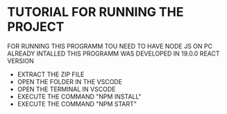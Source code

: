 # TUTORIAL FOR RUNNING THE PROJECT
FOR RUNNING THIS PROGRAMM TOU NEED TO HAVE NODE JS ON PC ALREADY INTALLED
THIS PROGRAMM WAS DEVELOPED IN 19.0.0 REACT VERSION

-  EXTRACT THE ZIP FILE
-  OPEN THE FOLDER IN THE VSCODE
-  OPEN THE TERMINAL IN VSCODE
-  EXECUTE THE COMMAND  "NPM INSTALL"
-  EXECUTE THE COMMAND  "NPM START"
